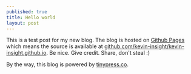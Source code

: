 ```yaml
---
published: true
title: Hello world
layout: post
---
```

This is a test post for my new blog. The blog is hosted on [Github Pages](http://pages.github.com/) which means the source is available at [github.com/kevin-insight/kevin-insight.github.io](http://github.com/kevin-insight/kevin-insight.github.io). Be nice. Give credit. Share, don't steal :)

By the way, this blog is powered by [tinypress.co](https://tinypress.co).